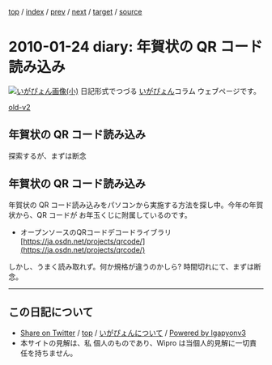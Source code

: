 [top](../index.html) 
 / [index](index.html) 
 / [prev](ig100119.html) 
 / [next](ig100126.html) 
 / [target](https://igapyon.github.io/diary/2010/ig100124.html) 
 / [source](https://github.com/igapyon/diary/blob/master/2010/ig100124.src.md) 

2010-01-24 diary: 年賀状の QR コード読み込み
=====================================================================================================
[![いがぴょん画像(小)](https://igapyon.github.io/diary/images/iga200306s.jpg "いがぴょん")](https://igapyon.github.io/diary/memo/memoigapyon.html) 日記形式でつづる [いがぴょん](https://igapyon.github.io/diary/memo/memoigapyon.html)コラム ウェブページです。

[old-v2](ig100124-orig.html)

## 年賀状の QR コード読み込み

探索するが、まずは断念


## 年賀状の QR コード読み込み

年賀状の QR コード読み込みをパソコンから実施する方法を探し中。今年の年賀状から、QR コードが お年玉くじに附属しているのです。

* オープンソースのQRコードデコードライブラリ
  [https://ja.osdn.net/projects/qrcode/](https://ja.osdn.net/projects/qrcode/)

しかし、うまく読み取れず。何か規格が違うのかしら? 時間切れにて、まずは断念。


----------------------------------------------------------------------------------------------------

## この日記について

* [Share on Twitter](https://twitter.com/intent/tweet?hashtags=igapyon%2Cdiary%2C%E3%81%84%E3%81%8C%E3%81%B4%E3%82%87%E3%82%93&text=%E5%B9%B4%E8%B3%80%E7%8A%B6%E3%81%AE+QR+%E3%82%B3%E3%83%BC%E3%83%89%E8%AA%AD%E3%81%BF%E8%BE%BC%E3%81%BF&url=https%3A%2F%2Figapyon.github.io%2Fdiary%2F2010%2Fig100124.html) / [top](../index.html) / [いがぴょんについて](https://igapyon.github.io/diary/memo/memoigapyon.html) / [Powered by Igapyonv3](https://github.com/igapyon/igapyonv3)
* 本サイトの見解は、私 個人のものであり、Wipro は当個人的見解に一切責任を持ちません。 
